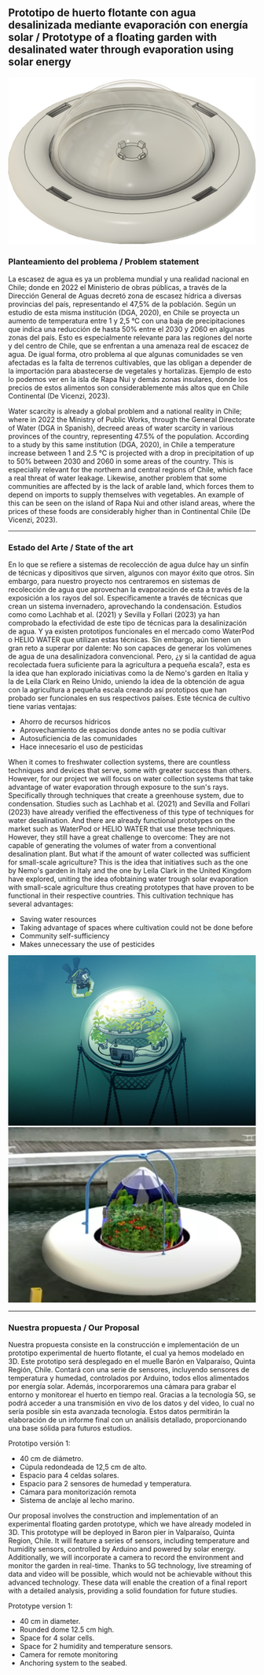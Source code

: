 ## Prototipo de huerto flotante con agua desalinizada mediante evaporación con energía solar  /  Prototype of a floating garden with desalinated water through evaporation using solar energy
![image](PrototipoVistaSuperiorAjustado.png)

### Planteamiento del problema / Problem statement

La escasez de agua es ya un problema mundial y una realidad nacional en Chile; donde en 2022 el Ministerio de obras públicas, a través de la Dirección General de Aguas decretó zona de escasez hídrica a diversas provincias del país, representando el 47,5% de la población. Según un estudio de esta misma institución (DGA, 2020), en Chile se proyecta un aumento de temperatura entre 1 y 2,5 °C con una baja de precipitaciones que indica una reducción de hasta 50% entre el 2030 y 2060 en algunas zonas del país. Esto es especialmente relevante para las regiones del norte y del centro de Chile, que se enfrentan a una amenaza real de escacez de agua. De igual forma, otro problema al que algunas comunidades se ven afectadas es la falta de terrenos cultivables, que las obligan a depender de la importación para abastecerse de vegetales y hortalizas. Ejemplo de esto lo podemos ver en la isla de Rapa Nui y demás zonas insulares, donde los precios de estos alimentos son considerablemente más altos que en Chile Continental (De Vicenzi, 2023).

Water scarcity is already a global problem and a national reality in Chile; where in 2022 the Ministry of Public Works, through the General Directorate of Water (DGA in Spanish), decreed areas of water scarcity in various provinces of the country, representing 47.5% of the population. According to a study by this same institution (DGA, 2020), in Chile a temperature increase between 1 and 2.5 °C is projected with a drop in precipitation of up to 50% between 2030 and 2060 in some areas of the country. This is especially relevant for the northern and central regions of Chile, which face a real threat of water leakage. Likewise, another problem that some communities are affected by is the lack of arable land, which forces them to depend on imports to supply themselves with vegetables. An example of this can be seen on the island of Rapa Nui and other island areas, where the prices of these foods are considerably higher than in Continental Chile (De Vicenzi, 2023).

------

### Estado del Arte / State of the art

En lo que se refiere a sistemas de recolección de agua dulce hay un sinfín de técnicas y dipositivos que sirven, algunos con mayor éxito que otros. Sin embargo, para nuestro proyecto nos centraremos en sistemas de recolección de agua que aprovechan la evaporación de esta a través de la exposición a los rayos del sol. Específicamente a través de técnicas que crean un sistema invernadero, aprovechando la condensación. Estudios como como Lachhab et al. (2021) y Sevilla y Follari (2023) ya han comprobado la efectividad de este tipo de técnicas para la desalinización de agua. Y ya existen prototipos funcionales en el mercado como WaterPod o HELIO WATER que utilizan estas técnicas. Sin embargo, aún tienen un gran reto a superar por dalente: No son capaces de generar los volúmenes de agua de una desalinizadora convencional. Pero, ¿y si la cantidad de agua recolectada fuera suficiente para la agricultura a pequeña escala?, esta es la idea que han explorado iniciativas como la de Nemo's garden en Italia y la de Leila Clark en Reino Unido, uniendo la idea de la obtención de agua con la agricultura a pequeña escala creando así prototipos que han probado ser funcionales en sus respectivos países. Este técnica de cultivo tiene varias ventajas:

* Ahorro de recursos hídricos
* Aprovechamiento de espacios donde antes no se podía cultivar
* Autosuficiencia de las comunidades
* Hace innecesario el uso de pesticidas
  
When it comes to freshwater collection systems, there are countless techniques and devices that serve, some with greater success than others. However, for our project we will focus on water collection systems that take advantage of water evaporation through exposure to the sun's rays. Specifically through techniques that create a greenhouse system, due to condensation. Studies such as Lachhab et al. (2021) and Sevilla and Follari (2023) have already verified the effectiveness of this type of techniques for water desalination. And there are already functional prototypes on the market such as WaterPod or HELIO WATER that use these techniques. However, they still have a great challenge to overcome: They are not capable of generating the volumes of water from a conventional desalination plant. But what if the amount of water collected was sufficient for small-scale agriculture? This is the idea that initiatives such as the one by Nemo's garden in Italy and the one by Leila Clark in the United Kingdom have explored, uniting the idea of ​​obtaining water trough solar evaporation with small-scale agriculture thus creating prototypes that have proven to be functional in their respective countries. This cultivation technique has several advantages:

* Saving water resources
* Taking advantage of spaces where cultivation could not be done before
* Community self-sufficiency
* Makes unnecessary the use of pesticides

![image](Nemos_Garten.jpg)
![image](LeilaClark'sPrototipe.png)

------


### Nuestra propuesta / Our Proposal

Nuestra propuesta consiste en la construcción e implementación de un prototipo experimental de huerto flotante, el cual ya hemos modelado en 3D. Este prototipo será desplegado en el muelle Barón en Valparaíso, Quinta Región, Chile. Contará con una serie de sensores, incluyendo sensores de temperatura y humedad, controlados por Arduino, todos ellos alimentados por energía solar. Además, incorporaremos una cámara para grabar el entorno y monitorear el huerto en tiempo real. Gracias a la tecnología 5G, se podrá acceder a una transmisión en vivo de los datos y del video, lo cual no sería posible sin esta avanzada tecnología. Estos datos permitirán la elaboración de un informe final con un análisis detallado, proporcionando una base sólida para futuros estudios.

Prototipo versión 1:

* 40 cm de diámetro.
* Cúpula redondeada de 12,5 cm de alto.
* Espacio para 4 celdas solares.
* Espacio para 2 sensores de humedad y temperatura.
* Cámara para monitorización remota
* Sistema de anclaje al lecho marino.


Our proposal involves the construction and implementation of an experimental floating garden prototype, which we have already modeled in 3D. This prototype will be deployed in Baron pier in Valparaíso, Quinta Region, Chile. It will feature a series of sensors, including temperature and humidity sensors, controlled by Arduino and powered by solar energy. Additionally, we will incorporate a camera to record the environment and monitor the garden in real-time. Thanks to 5G technology, live streaming of data and video will be possible, which would not be achievable without this advanced technology. These data will enable the creation of a final report with a detailed analysis, providing a solid foundation for future studies.

Prototype version 1:

* 40 cm in diameter.
* Rounded dome 12.5 cm high.
* Space for 4 solar cells.
* Space for 2 humidity and temperature sensors.
* Camera for remote monitoring
* Anchoring system to the seabed.






